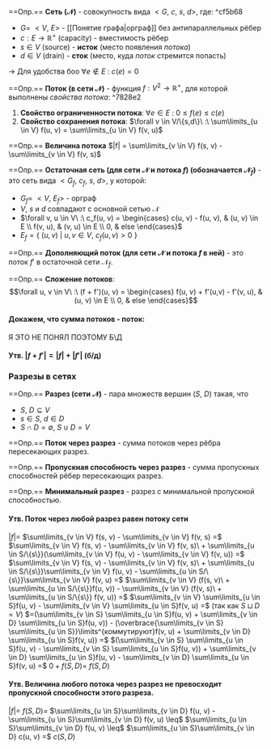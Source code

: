==Опр.== **Сеть ($\mathcal{N}$)** - совокупность вида $<G,\ c,\ s,\ d>$, где: ^cf5b68

- $G =\ <V,\ E>$ - [[Понятие графа|орграф]] без антипараллельных рёбер
- $c : E \to \mathbb{R}^+$ (capacity) - вместимость рёбер
- $s \in V$ (source) - **исток** (место появления *потока*)
- $d \in V$ (drain) - **сток** (место, куда *поток* стремится попасть)

-> Для удобства боо $\forall e \not\in E\ :\ c(e) = 0$

==Опр.== **Поток (в сети $\mathcal{N}$)** - функция $f : V^2 \to \mathbb{R}^+$, для которой выполнены *свойства потока*: ^7828e2

1. **Cвойство ограниченности потока**: $\forall e \in E\ :\ 0 \leq f(e) \leq c(e)$
2. **Cвойство сохранения потока**: $\forall v \in V/\{s,d\}\ :\ \sum\limits_{u \in V} f(u, v) = \sum\limits_{u \in V} f(v, u)$

==Опр.== **Величина потока** $|f| = \sum\limits_{v \in V} f(s, v) - \sum\limits_{v \in V} f(v, s)$

==Опр.== **Остаточная сеть (для сети $\mathcal{N}$ и потока $f$) (обозначается $\mathcal{N}_f$)** - это сеть вида $<G_f,\ c_f,\ s,\ d>$, у которой:

- $G_f =\ <V,\ E_f>$ - орграф
- $V,\ s$ и $d$ совпадают с основной сетью $\mathcal{N}$ 
- $\forall v, u \in V\ :\ c_f(u, v) = \begin{cases} c(u, v) - f(u, v), & (u, v) \in E \\ f(v, u), & (v, u) \in E \\ 0, & else \end{cases}$
- $E_f = \{\ (u, v)\ |\ u, v \in V,\ c_f(u, v) > 0\ \}$

==Опр.== **Дополняющий поток (для сети $\mathcal{N}$ и потока $f$ в ней)** - это поток $f'$ в остаточной сети $\mathcal{N}_f$.

==Опр.== **Сложение потоков**: $$\forall u, v \in V\ :\ (f + f')(u, v) = \begin{cases} f(u, v) + f'(u,v) - f'(v, u), & (u, v) \in E \\ 0, & else \end{cases}$$
#### Докажем, что сумма потоков - поток:

Я ЭТО НЕ ПОНЯЛ ПОЭТОМУ Б\Д

#### Утв. $|f + f'| = |f| + |f'|$ (б/д)

### Разрезы в сетях

==Опр.== **Разрез (сети $\mathcal{N}$)** - пара множеств вершин $(S,\ D)$ такая, что
- $S,\ D \subseteq V$
- $s \in S,\ d \in D$
- $S \cap D = \emptyset,\ S \cup D = V$

==Опр.== **Поток через разрез** - сумма потоков через рёбра пересекающих разрез.

==Опр.== **Пропускная способность через разрез** - сумма пропускных способностей рёбер пересекающих разрез.

==Опр.== **Минимальный разрез** - разрез с минимальной пропускной способностью.

#### Утв. Поток через любой разрез равен потоку сети

$|f| =$ $\sum\limits_{v \in V} f(s, v) - \sum\limits_{v \in V} f(v, s) =$ $\sum\limits_{v \in V} f(s, v) - \sum\limits_{v \in V} f(v, s)\ + \sum\limits_{u \in S/\{s\}}(\sum\limits_{v \in V} f(u, v) - \sum\limits_{v \in V} f(v, u)) =$ $\sum\limits_{v \in V} f(s, v) - \sum\limits_{v \in V} f(v, s)\ + \sum\limits_{u \in S/\{s\}}\sum\limits_{v \in V} f(u, v) - \sum\limits_{u \in S/\{s\}}\sum\limits_{v \in V} f(v, u) =$ $\sum\limits_{v \in V} (f(s, v)\ + \sum\limits_{u \in S/\{s\}}f(u, v)) - \sum\limits_{v \in V} (f(v, s)\ + \sum\limits_{u \in S/\{s\}} f(v, u)) =$ $\sum\limits_{v \in V} \sum\limits_{u \in S}f(u, v) - \sum\limits_{v \in V} \sum\limits_{u \in S}f(v, u) =$ (так как $S \sqcup D = V$) $=(\sum\limits_{v \in S} \sum\limits_{u \in S}f(u, v) + \sum\limits_{v \in D} \sum\limits_{u \in S}f(u, v)) - (\overbrace{\sum\limits_{v \in S} \sum\limits_{u \in S}}\limits^{коммутируют}f(v, u) + \sum\limits_{v \in D} \sum\limits_{u \in S}f(v, u)) =$ $(\sum\limits_{v \in S} \sum\limits_{u \in S}f(u, v) - \sum\limits_{v \in S} \sum\limits_{u \in S}f(u, v)) + \sum\limits_{v \in D} \sum\limits_{u \in S}f(u, v) - \sum\limits_{v \in D} \sum\limits_{u \in S}f(v, u) =$ $0 + f(S, D) =$ $f(S, D)$

#### Утв. Величина любого потока через разрез не превосходит пропускной способности этого разреза.

$|f| =$ $f(S, D) =$ $\sum\limits_{u \in S}\sum\limits_{v \in D} f(u, v) - \sum\limits_{u \in S}\sum\limits_{v \in D} f(v, u) \leq$ $\sum\limits_{u \in S}\sum\limits_{v \in D} f(u, v) \leq$ $\sum\limits_{u \in S}\sum\limits_{v \in D} c(u, v) =$ $c(S, D)$
